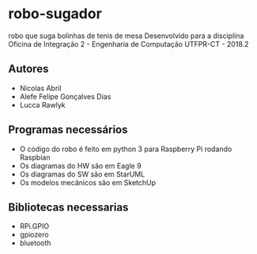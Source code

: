 # robo-sugador

robo que suga bolinhas de tenis de mesa
Desenvolvido para a disciplina Oficina de Integração 2 - Engenharia de Computação UTFPR-CT - 2018.2

## Autores
* Nicolas Abril
* Alefe Felipe Gonçalves Dias
* Lucca Rawlyk

## Programas necessários
* O código do robo é feito em python 3 para Raspberry Pi rodando Raspbian
* Os diagramas do HW são em Eagle 9
* Os diagramas do SW são em StarUML
* Os modelos mecânicos são em SketchUp

## Bibliotecas necessarias
* RPi.GPIO
* gpiozero
* bluetooth

